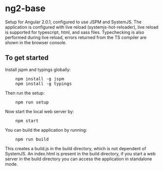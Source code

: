 # ng2-base
Setup for Angular 2.0.1, configured to use JSPM and SystemJS.
The application is configured with live reload (systemjs-hot-reloader), live reload is supported for typescript, html, and sass files.
Typechecking is also performed during live reload, errors returned from the TS compiler are shown in the browser console.
## To get started
Install jspm and typings globally:
<pre>
    npm install -g jspm
    npm install -g typings
</pre>
Then run the setup:
<pre>
    npm run setup
</pre>
Now start the local web server by:
<pre>
    npm start
</pre>
You can build the application by running:
<pre>
    npm run build
</pre>
This creates a build.js in the build directory, which is not dependent of SystemJS.
An index.html is present in the build directory, if you start a web server in the build directory you can access the application in standalone mode.